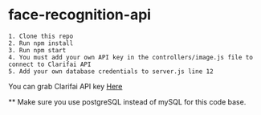 # face-recognition-api

    1. Clone this repo
    2. Run npm install
    3. Run npm start
    4. You must add your own API key in the controllers/image.js file to connect to Clarifai API
    5. Add your own database credentials to server.js line 12

You can grab Clarifai API key [Here](https://www.clarifai.com/)

** Make sure you use postgreSQL instead of mySQL for this code base.
